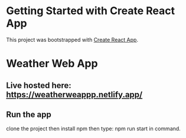 # Getting Started with Create React App

This project was bootstrapped with [Create React App](https://github.com/facebook/create-react-app).

#  Weather Web App
## Live hosted here: https://weatherweappp.netlify.app/



## Run the app
clone the project then install npm then type: npm run start in command.







